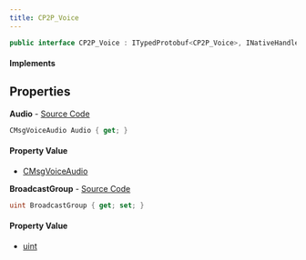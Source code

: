 ```yaml
---
title: CP2P_Voice
---
```


```csharp
public interface CP2P_Voice : ITypedProtobuf<CP2P_Voice>, INativeHandle
```

#### Implements

## Properties

**Audio** - [Source Code](https://github.com/swiftly-solution/swiftlys2/blob/main/managed/src/SwiftlyS2.Generated/Protobufs/Interfaces/CP2P_Voice.cs#L13)

```csharp
CMsgVoiceAudio Audio { get; }
```

#### Property Value

- [CMsgVoiceAudio](/docs/api/shared/protobufdefinitions/cmsgvoiceaudio)

**BroadcastGroup** - [Source Code](https://github.com/swiftly-solution/swiftlys2/blob/main/managed/src/SwiftlyS2.Generated/Protobufs/Interfaces/CP2P_Voice.cs#L16)

```csharp
uint BroadcastGroup { get; set; }
```

#### Property Value

- [uint](https://learn.microsoft.com/dotnet/api/system.uint32)

